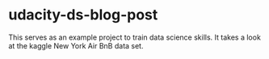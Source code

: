 # udacity-ds-blog-post
This serves as an example project to train data science skills. It takes a look at the kaggle New York Air BnB data set. 
